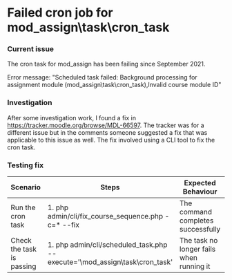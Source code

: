 # Failed cron job for mod\_assign\\task\\cron\_task

### Current issue

The cron task for mod\_assign has been failing since September 2021.

Error message: "Scheduled task failed: Background processing for assignment module (mod\_assign\\task\\cron\_task),Invalid course module ID"

### Investigation

After some investigation work, I found a fix in https://tracker.moodle.org/browse/MDL-66597. The tracker was for a different issue but in the comments someone suggested a fix that was applicable to this issue as well. The fix involved using a CLI tool to fix the cron task.

### Testing fix

| Scenario                  | Steps                                                                       | Expected Behaviour                       | Pass/Fail |
|---------------------------|-----------------------------------------------------------------------------|------------------------------------------|-----------|
| Run the cron task         | 1.  php admin/cli/fix_course_sequence.php -c=* --fix                        | The command completes successfully       | Pass      |
| Check the task is passing | 1.  php admin/cli/scheduled_task.php --execute='\mod_assign\task\cron_task' | The task no longer fails when running it | Pass      |


